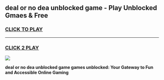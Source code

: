 
## deal or no dea unblocked game - Play Unblocked Gmaes & Free
<h3>
<a href="https://news.freeplayer.one?title=deal_or_no_dea_unblocked_game&ref=23F">CLICK TO PLAY</a></h3>
<hr>

<h3>
<a href="https://news.freeplayer.one?title=deal_or_no_dea_unblocked_game&ref=23F">CLICK 2 PLAY</a>
  
</h3>

<a href="https://news.freeplayer.one?title=deal_or_no_dea_unblocked_game&ref=23F/"><img src="https://clearcache.store/games.png"></a>


**deal or no dea unblocked game games unblocked: Your Gateway to Fun and Accessible Online Gaming**
